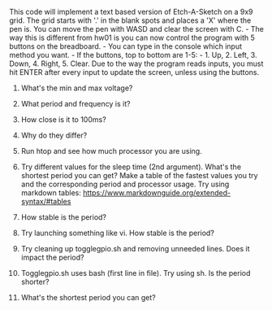 This code will implement a text based version of Etch-A-Sketch on a 9x9 grid.
The grid starts with '.' in the blank spots and places a 'X' where the pen is.
You can move the pen with WASD and clear the screen with C.
    - The way this is different from hw01 is you can now control the program with 5 buttons on the breadboard.
    - You can type in the console which input method you want.
    - If the buttons, top to bottom are 1-5:
    - 1. Up, 2. Left, 3. Down, 4. Right, 5. Clear.
Due to the way the program reads inputs, you must hit ENTER after every input to update the screen, unless using the buttons.


1. What's the min and max voltage?

2. What period and frequency is it?

3. How close is it to 100ms?

4. Why do they differ?

5. Run htop and see how much processor you are using.

6. Try different values for the sleep time (2nd argument). What's the shortest period you can get? Make a table of the fastest values you try and the corresponding period and processor usage. Try using markdown tables: https://www.markdownguide.org/extended-syntax/#tables

7. How stable is the period?

8. Try launching something like vi. How stable is the period?

9. Try cleaning up togglegpio.sh and removing unneeded lines. Does it impact the period?

10. Togglegpio.sh uses bash (first line in file). Try using sh. Is the period shorter?

11. What's the shortest period you can get?
